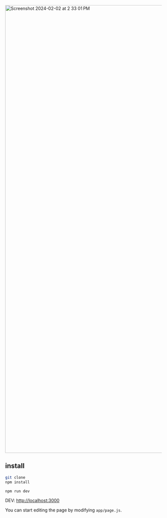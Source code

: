 <img width="1440" alt="Screenshot 2024-02-02 at 2 33 01 PM" src="https://github.com/sudo-self/next-wind-daisy/assets/119916323/cab7db35-1286-409e-88dd-7756edbe25da">


## install

```bash
git clone 
npm install

npm run dev
```

DEV: [http://localhost:3000](http://localhost:3000) 

You can start editing the page by modifying `app/page.js`.

